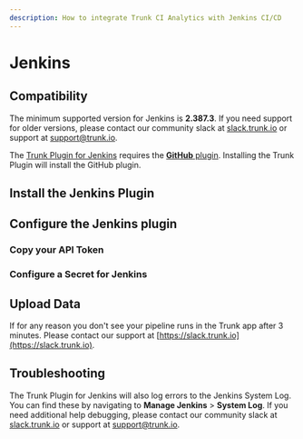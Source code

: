 ```yaml
---
description: How to integrate Trunk CI Analytics with Jenkins CI/CD
---
```


# Jenkins

## Compatibility

The minimum supported version for Jenkins is **2.387.3**. If you need support for older versions, please contact our community slack at [slack.trunk.io](https://slack.trunk.io) or support at [support@trunk.io](mailto:support@trunk.io).

The [Trunk Plugin for Jenkins](https://plugins.jenkins.io/trunk-io/) requires the [**GitHub** plugin](https://plugins.jenkins.io/github/). Installing the Trunk Plugin will install the GitHub plugin.

## Install the Jenkins Plugin

## Configure the Jenkins plugin

### Copy your API Token

### Configure a Secret for Jenkins

## Upload Data

If for any reason you don't see your pipeline runs in the Trunk app after 3 minutes. Please contact our support at [https://slack.trunk.io](https://slack.trunk.io).

## Troubleshooting

The Trunk Plugin for Jenkins will also log errors to the Jenkins System Log. You can find these by navigating to **Manage Jenkins** > **System Log**. If you need additional help debugging, please contact our community slack at [slack.trunk.io](https://slack.trunk.io) or support at [support@trunk.io](mailto:support@trunk.io).
